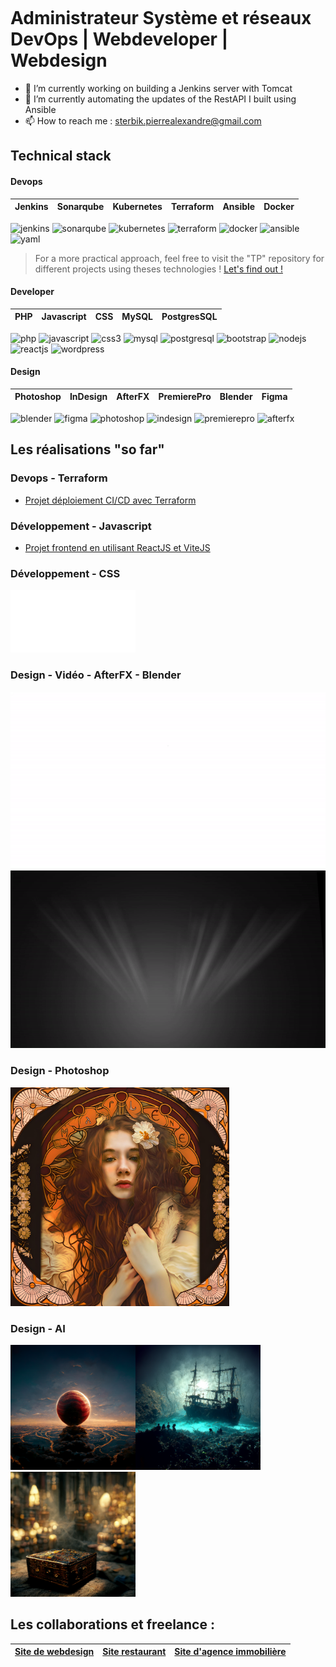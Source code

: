 <span style="display:flex;align-items:center;font-size: x-small;"><h1> Administrateur Système et réseaux DevOps | Webdeveloper | Webdesign </h1></span>

- 🔭 I’m currently working on building a Jenkins server with Tomcat
- 🌱 I’m currently automating the updates of the RestAPI I built using Ansible
- 📫 How to reach me : sterbik.pierrealexandre@gmail.com

## Technical stack

#### Devops

| Jenkins | Sonarqube | Kubernetes | Terraform | Ansible | Docker
:---------------:|:---------------:|:---------------:|:---------------:|:---------------:|:---------------:|

![jenkins](https://img.shields.io/badge/Jenkins-100%25-D24939?logo=jenkins)
![sonarqube](https://img.shields.io/badge/Sonarqube-100%25-4E9BCD?logo=sonarqube)
![kubernetes](https://img.shields.io/badge/Kubernetes-80%25-326CE5?logo=kubernetes)
![terraform](https://img.shields.io/badge/Terraform-90%25-844FBA?logo=terraform)
![docker](https://img.shields.io/badge/Docker-100%25-2496ED?logo=docker)
![ansible](https://img.shields.io/badge/Ansible-80%25-EE0000?logo=ansible)
![yaml](https://img.shields.io/badge/Yaml-100%25-CB171E?logo=yaml)

> For a more practical approach, feel free to visit the "TP" repository for different projects using theses technologies ! [Let's find out !](https://github.com/Manianise/TP/)



#### Developer


| PHP | Javascript | CSS | MySQL | PostgresSQL | 
:---------------:|:---------------:|:---------------:|:---------------:|:---------------:|

![php](https://img.shields.io/badge/PHP-100%25-777BB4?logo=php)
![javascript](https://img.shields.io/badge/Javascript-100%25-F7DF1E?logo=javascript)
![css3](https://img.shields.io/badge/CSS-100%25-1572B6?logo=css3)
![mysql](https://img.shields.io/badge/MySQL-100%25-4479A1?logo=mysql)
![postgresql](https://img.shields.io/badge/PostgresSQL-90%25-4169E1?logo=postgresql)
![bootstrap](https://img.shields.io/badge/Bootstrap-100%25-7952B3?logo=bootstrap)
![nodejs](https://img.shields.io/badge/Node.js-95%25-5FA04E?logo=nodedotjs)
![reactjs](https://img.shields.io/badge/React.JS-70%25-61DAFB?logo=react)
![wordpress](https://img.shields.io/badge/Wordpress-100%25-21759B?logo=wordpress)

#### Design

| Photoshop | InDesign | AfterFX | PremierePro | Blender | Figma
:---------------:|:---------------:|:---------------:|:---------------:|:---------------:|:---------------:|

![blender](https://img.shields.io/badge/Blender-40%25-E87D0D?logo=blender)
![figma](https://img.shields.io/badge/Figma-100%25-F24E1E?logo=figma)
![photoshop](https://img.shields.io/badge/Photoshop-100%25-31A8FF?logo=adobephotoshop)
![indesign](https://img.shields.io/badge/InDesign-100%25-FF3366?logo=adobeindesign)
![premierepro](https://img.shields.io/badge/PremierePro-100%25-9999FF?logo=adobepremierepro)
![afterfx](https://img.shields.io/badge/AfterFX-100%25-9999FF?logo=adobeaftereffects)

## Les réalisations "so far"

### Devops - Terraform

- [Projet déploiement CI/CD avec Terraform](https://github.com/Manianise/TP/tree/ci-cd)

### Développement - Javascript

- [Projet frontend en utilisant ReactJS et ViteJS](https://github.com/Manianise/spiritsPresentation)


### Développement - CSS

<img src="./assets/svg/zombie.svg" alt="zombie" width="100" height="100"><img src="./assets/svg/assets.svg" alt="logo" width="100" height="100">

### Design - Vidéo - AfterFX - Blender

![video](./assets/video/movie_1-ezgif.com-video-to-gif-converter.gif) ![video](./assets/video/intro-ezgif.com-video-to-gif-converter.gif)


### Design - Photoshop

<img src="./assets/img/refonte4.jpg" alt="Mucha" width="350" height="350">

### Design - AI

<img src="./assets/img/grid_0.png" alt="ballRed" width="200" height="200"><img src="./assets/img/Sterbik_pirate_skeletons_having_a_banquet_sea_bed_shipwreak_par_fd28700d-1f18-44ed-8392-34e70d276c31.png" alt="pirateBoat" width="200" height="200"><img src="./assets/img/Zebrart_harry_potter_treasure_chest_no_background_octane_render_2b8e66ba-7dd3-48d5-894a-facf2911209f.png" alt="treasure" width="200" height="200">


## Les collaborations et freelance :

| [Site de webdesign](https://www.zebrart.fr/) | [Site restaurant](https://www.le-parnasse-versailles.fr/) | [Site d'agence immobilière](https://cabinetlaclef.com/) 
:---------------:|:---------------:|:---------------:|

